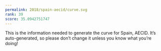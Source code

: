 ```yaml
---
permalink: 2018/spain-aecid/curve.svg
rank: 39
score: 35.0942751747
---
```


This is the information needed to generate the curve for Spain, AECID. It’s
auto-generated, so please don’t change it unless you know what you’re
doing!
